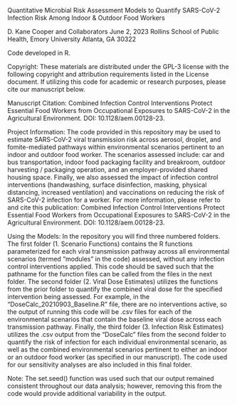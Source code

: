 Quantitative Microbial Risk Assessment Models to Quantify SARS-CoV-2 Infection Risk Among Indoor & Outdoor Food Workers

D. Kane Cooper and Collaborators
June 2, 2023
Rollins School of Public Health, Emory University 
Atlanta, GA 30322

Code developed in R.

Copyright: These materials are distributed under the GPL-3 license with the following copyright and attribution requirements listed in the License document. If utilizing this code for academic or research purposes, please cite our manuscript below. 

Manuscript Citation: Combined Infection Control Interventions Protect Essential Food Workers from Occupational Exposures to SARS-CoV-2 in the Agricultural Environment. DOI: 10.1128/aem.00128-23.

Project Information: The code provided in this repository may be used to estimate SARS-CoV-2 viral transmission risk across aerosol, droplet, and fomite-mediated pathways within environmental scenarios pertinent to an indoor and outdoor food worker. The scenarios assessed include: car and bus transportation, indoor food packaging facility and breakroom, outdoor harvesting / packaging operation, and an employer-provided shared housing space. Finally, we also assessed the impact of infection control interventions (handwashing, surface disinfection, masking, physical distancing, increased ventilation) and vaccinations on reducing the risk of SARS-CoV-2 infection for a worker. For more information, please refer to and cite this publication: Combined Infection Control Interventions Protect Essential Food Workers from Occupational Exposures to SARS-CoV-2 in the Agricultural Environment. DOI: 10.1128/aem.00128-23.

Using the Models: In the repository you will find three numbered folders. The first folder (1. Scenario Functions) contains the R functions parameterized for each viral transmission pathway across all environmental scenarios (termed “modules” in the code) assessed, without any infection control interventions applied. This code should be saved such that the pathname for the function files can be called from the files in the next folder. The second folder (2. Viral Dose Estimates) utilizes the functions from the prior folder to quantify the combined viral dose for the specified intervention being assessed. For example, in the “DoseCalc_20210903_Baseline.R” file, there are no interventions active, so the output of running this code will be .csv files for each of the environmental scenarios that contain the baseline viral dose across each transmission pathway. Finally, the third folder (3. Infection Risk Estimates) utilizes the .csv output from the “DoseCalc” files from the second folder to quantify the risk of infection for each individual environmental scenario, as well as the combined environmental scenarios pertinent to either an indoor or an outdoor food worker (as specified in our manuscript). The code used for our sensitivity analyses are also included in this final folder. 

Note: The set.seed() function was used such that our output remained consistent throughout our data analysis; however, removing this from the code would provide additional variability in the output. 

